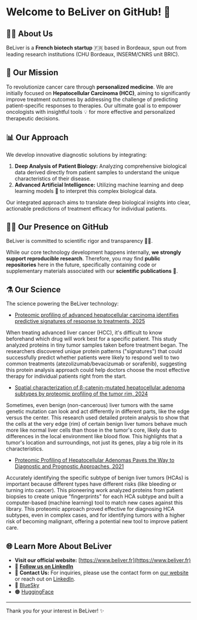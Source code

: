 # Welcome to BeLiver on GitHub! 👋

## 🧑‍🔬 About Us

BeLiver is a **French biotech startup** 🇫🇷 based in Bordeaux, spun out from leading research institutions (CHU Bordeaux, INSERM/CNRS unit BRIC).

## 🔬 Our Mission

To revolutionize cancer care through **personalized medicine**. We are initially focused on **Hepatocellular Carcinoma (HCC)**, aiming to significantly improve treatment outcomes by addressing the challenge of predicting patient-specific responses to therapies. Our ultimate goal is to empower oncologists with insightful tools 💡 for more effective and personalized therapeutic decisions.

## 📊 Our Approach

We develop innovative diagnostic solutions by integrating:
1.  **Deep Analysis of Patient Biology:** Analyzing comprehensive biological data derived directly from patient samples to understand the unique characteristics of their disease.
2.  **Advanced Artificial Intelligence:** Utilizing machine learning and deep learning models 🤖 to interpret this complex biological data.

Our integrated approach aims to translate deep biological insights into clear, actionable predictions of treatment efficacy for individual patients.

## 🧑‍💻 Our Presence on GitHub

BeLiver is committed to scientific rigor and transparency 🧑‍🔬.

While our core technology development happens internally, **we strongly support reproducible research**. Therefore, you may find **public repositories** here in the future, specifically containing code or supplementary materials associated with our **scientific publications** 📄.

## ⚗️ Our Science

The science powering the BeLiver technology:

- [Proteomic profiling of advanced hepatocellular carcinoma identifies predictive signatures of response to treatments, 2025](https://doi.org/10.1101/2025.01.03.631224)

When treating advanced liver cancer (HCC), it's difficult to know beforehand which drug will work best for a specific patient. This study analyzed proteins in tiny tumor samples taken before treatment began. The researchers discovered unique protein patterns ("signatures") that could successfully predict whether patients were likely to respond well to two common treatments (atezolizumab/bevacizumab or sorafenib), suggesting this protein analysis approach could help doctors choose the most effective therapy for individual patients right from the start.

- [Spatial characterization of β-catenin-mutated hepatocellular adenoma subtypes by proteomic profiling of the tumor rim, 2024](https://doi.org/10.1016/j.jhepr.2023.100913)

Sometimes, even benign (non-cancerous) liver tumors with the same genetic mutation can look and act differently in different parts, like the edge versus the center. This research used detailed protein analysis to show that the cells at the very edge (rim) of certain benign liver tumors behave much more like normal liver cells than those in the tumor's core, likely due to differences in the local environment like blood flow. This highlights that a tumor's location and surroundings, not just its genes, play a big role in its characteristics.

- [Proteomic Profiling of Hepatocellular Adenomas Paves the Way to Diagnostic and Prognostic Approaches, 2021](https://doi.org/10.1002/hep.31826)

Accurately identifying the specific subtype of benign liver tumors (HCAs) is important because different types have different risks (like bleeding or turning into cancer). This pioneering work analyzed proteins from patient biopsies to create unique "fingerprints" for each HCA subtype and built a computer-based (machine learning) tool to match new cases against this library. This proteomic approach proved effective for diagnosing HCA subtypes, even in complex cases, and for identifying tumors with a higher risk of becoming malignant, offering a potential new tool to improve patient care.

## 🌐 Learn More About BeLiver 

*   **Visit our official website:** [https://www.beliver.fr](https://www.beliver.fr)
*   💼 **[Follow us on LinkedIn](https://www.linkedin.com/company/beliverfr/)**
*   📧 **Contact Us:** For inquiries, please use the contact form on [our website](https://www.beliver.fr) or reach out on [LinkedIn](https://www.linkedin.com/company/beliverfr/).
*   🔵 [BlueSky](https://bsky.app/profile/beliver-bio.bsky.social)
*   🟠 [HuggingFace](https://huggingface.co/beliver-bio)

---

Thank you for your interest in BeLiver! ✨
